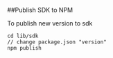 ##Publish SDK to NPM

To publish new version to sdk

```
cd lib/sdk
// change package.json "version"
npm publish
```